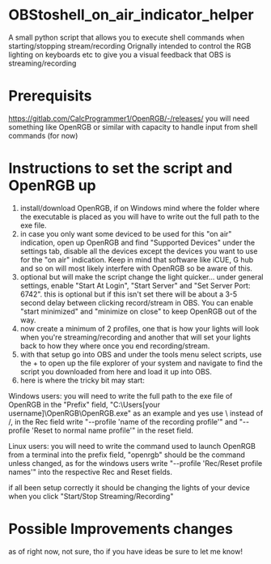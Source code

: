 # OBStoshell_on_air_indicator_helper
A small python script that allows you to execute shell commands when starting/stopping stream/recording
Orignally intended to control the RGB lighting on keyboards etc to give you a visual feedback that OBS is streaming/recording

# Prerequisits

https://gitlab.com/CalcProgrammer1/OpenRGB/-/releases/
you will need something like OpenRGB or similar with capacity to handle input from shell commands (for now)

# Instructions to set the script and OpenRGB up

1. install/download OpenRGB, if on Windows mind where the folder where the executable is placed as you will have to write out the full path to the exe file.
2. in case you only want some deviced to be used for this "on air" indication, open up OpenRGB and find "Supported Devices" under the settings tab, disable all the devices except the devices you want to use for the "on air" indication. Keep in mind that software like iCUE, G hub and so on will most likely interfere with OpenRGB so be aware of this.
3. optional but will make the script change the light quicker... under general settings, enable "Start At Login", "Start Server" and "Set Server Port: 6742". this is optional but if this isn't set there will be about a 3-5 second delay between clicking record/stream in OBS. You can enable "start minimized" and "minimize on close" to keep OpenRGB out of the way.
4. now create a minimum of 2 profiles, one that is how your lights will look when you're streaming/recording and another that will set your lights back to how they where once you end recording/stream.
5. with that setup go into OBS and under the tools menu select scripts, use the + to open up the file explorer of your system and navigate to find the script you downloaded from here and load it up into OBS.
6. here is where the tricky bit may start:

Windows users:
	you will need to write the full path to the exe file of OpenRGB in the "Prefix" field, "C:\Users\[your username]\OpenRGB\OpenRGB.exe" as an example and yes use \ instead of /, in the Rec field write "--profile 'name of the recording profile'" and "--profile 'Reset to normal name profile'" in the reset field.

Linux users:
	you will need to write the command used to launch OpenRGB from a terminal into the prefix field, "openrgb" should be the command unless changed, as for the windows users write "--profile 'Rec/Reset profile names'" into the respective Rec and Reset fields.

if all been setup correctly it should be changing the lights of your device when you click "Start/Stop Streaming/Recording"

# Possible Improvements changes
as of right now, not sure, tho if you have ideas be sure to let me know!
